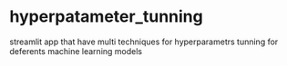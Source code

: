 # hyperpatameter_tunning
streamlit app that have multi techniques for hyperparametrs tunning for  deferents machine learning models
